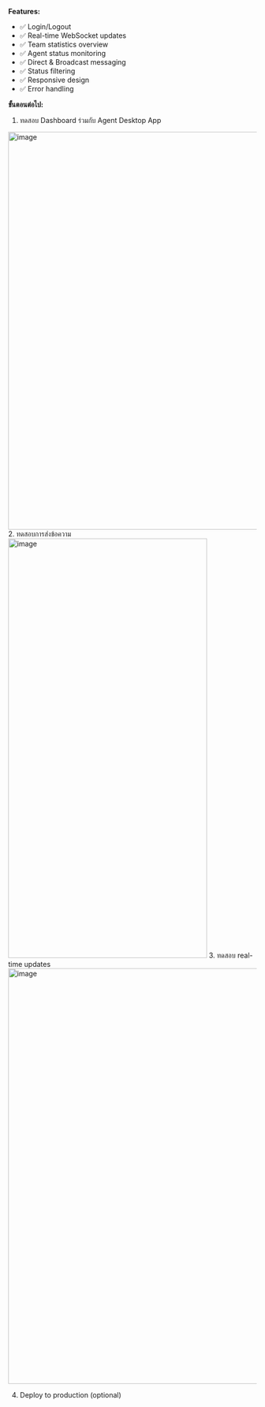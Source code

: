 **Features:**
- ✅ Login/Logout
- ✅ Real-time WebSocket updates
- ✅ Team statistics overview
- ✅ Agent status monitoring
- ✅ Direct & Broadcast messaging
- ✅ Status filtering
- ✅ Responsive design
- ✅ Error handling

**ขั้นตอนต่อไป:**
1. ทดสอบ Dashboard ร่วมกับ Agent Desktop App
<img width="1861" height="807" alt="image" src="https://github.com/user-attachments/assets/ef3532c3-261d-4c78-bfd9-c80ec1b27136" />
2. ทดสอบการส่งข้อความ
<img width="403" height="851" alt="image" src="https://github.com/user-attachments/assets/8ba8fb9d-64ad-442a-8393-4912f0292208" />
3. ทดสอบ real-time updates
<img width="1830" height="843" alt="image" src="https://github.com/user-attachments/assets/b1a33b1a-87cd-4306-a003-146c4e31037e" />

4. Deploy to production (optional)
